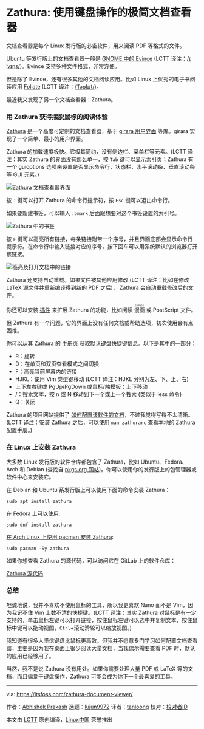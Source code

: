 [#]: subject: (Zathura: A Minimalist Document Viewer for Keyboard Shortcut Pros)
[#]: via: (https://itsfoss.com/zathura-document-viewer/)
[#]: author: (Abhishek Prakash https://itsfoss.com/author/abhishek/)
[#]: collector: (lujun9972)
[#]: translator: (tanloong)
[#]: reviewer: ( )
[#]: publisher: ( )
[#]: url: ( )

Zathura: 使用键盘操作的极简文档查看器
======

文档查看器是每个 Linux 发行版的必备软件，用来阅读 PDF 等格式的文件。

Ubuntu 等发行版上的文档查看器一般是 [GNOME 中的 Evince][1] (LCTT 译注：[/ɪˈvɪns/][14])。Evince 支持多种文件格式，非常方便。

但是除了 Evince，还有很多其他的文档阅读应用。比如 Linux 上优秀的电子书阅读应用 [Foliate][2] (LCTT 译注：[/ˈfəʊlɪɪt/][15])。

最近我又发现了另一个文档查看器：Zathura。

### 用 Zathura 获得摆脱鼠标的阅读体验

[Zathura][4] 是一个高度可定制的文档查看器，基于 [girara 用户界面][5] 等库。girara 实现了一个简单、最小的用户界面。

Zathura 的加载速度极快。它极其简约，没有侧边栏、菜单栏等元素。(LCTT 译注：其实 Zathura 的界面没有那么单一，按 `Tab` 键可以显示索引页；Zathura 有一个 guioptions 选项来设置是否显示命令行、状态栏、水平滚动条、垂直滚动条等 GUI 元素。)

![Zathura 文档查看器界面][6]

按 `:` 键可以打开 Zathura 的命令行提示符，按 `Esc` 键可以退出命令行。

如果要新建书签，可以输入 `:bmark` 后面跟想要对这个书签设置的索引号。

![Zathura 中的书签][7]

按 `F` 键可以高亮所有链接，每条链接附带一个序号，并且界面底部会显示命令行提示符。在命令行中输入链接对应的序号，按下回车可以用系统默认的浏览器打开该链接。

![高亮及打开文档中的链接][8]

Zathura 还支持自动重载。如果文件被其他应用修改 (LCTT 译注：比如在修改 LaTeX 源文件并重新编译得到新的 PDF 之后)， Zathura 会自动重载修改后的文件。

你还可以安装 [插件][17] 来扩展 Zathura 的功能，比如阅读 <ruby>漫画<rt>comics</rt></ruby> 或 PostScript 文件。

但 Zathura 有一个问题，它的界面上没有任何文档或帮助选项，初次使用会有点困难。

你可以从其 Zathura 的 [手册页][9] 获取默认键盘快捷键信息。以下是其中的一部分：

  * R：旋转
  * D：在单页和双页查看模式之间切换
  * F：高亮当前屏幕内的链接
  * HJKL：使用 Vim 类型键移动 (LCTT 译注：HJKL 分别为左、下、上、右)
  * 上下左右键或 PgUp/PgDown 或鼠标/触摸板：上下移动
  * /：搜索文本，按 n 或 N 移动到下一个或上一个搜索 (类似于 less 命令)
  * Q：关闭

Zathura 的项目网站提供了 [如何配置该软件的文档][16]，不过我觉得写得不太清晰。(LCTT 译注：安装 Zathura 之后，可以使用 `man zathurarc` 查看本地的 Zathura 配置手册。)

### 在 Linux 上安装 Zathura

大多数 Linux 发行版的软件仓库都包含了 Zathura，比如 Ubuntu、Fedora、Arch 和 Debian (查找自 [pkgs.org 网站][10])。你可以使用你的发行版上的包管理器或软件中心来安装它。

在 Debian 和 Ubuntu 系发行版上可以使用下面的命令安装 Zathura：

```
sudo apt install zathura
```

在 Fedora 上可以使用:

```
sudo dnf install zathura
```

[在 Arch Linux 上使用 pacman 安装 Zathura][12]:

```
sudo pacman -Sy zathura
```

如果你想查看 Zathura 的源代码，可以访问它在 GitLab 上的软件仓库：

[Zathura 源代码][13]

### 总结

坦诚地说，我并不喜欢不使用鼠标的工具，所以我更喜欢 Nano 而不是 Vim，因为我记不住 Vim 上数不清的快捷键。(LCTT 译注：其实 Zathura 对鼠标是有一定支持的，单击鼠标左键可以打开链接，按住鼠标左键可以选中并复制文本，按住鼠标中键可以拖动视图，`Ctrl`+滚动滑轮可以缩放视图。)

我知道有很多人坚信键盘比鼠标更高效。但我并不愿意专门学习如何配置文档查看器，主要是因为我在桌面上很少阅读大量文档，当我偶尔需要查看 PDF 时，默认的应用已经够用了。

当然，我不是说 Zathura 没有用处。如果你需要处理大量 PDF 或 LaTeX 等的文档，而且偏爱于键盘操作，Zathura 可能会成为你下一个最喜爱的工具。

--------------------------------------------------------------------------------

via: https://itsfoss.com/zathura-document-viewer/

作者：[Abhishek Prakash][a]
选题：[lujun9972][b]
译者：[tanloong](https://github.com/tanloong)
校对：[校对者ID](https://github.com/校对者ID)

本文由 [LCTT](https://github.com/LCTT/TranslateProject) 原创编译，[Linux中国](https://linux.cn/) 荣誉推出

[a]: https://itsfoss.com/author/abhishek/
[b]: https://github.com/lujun9972
[1]: https://wiki.gnome.org/Apps/Evince
[2]: https://itsfoss.com/foliate-ebook-viewer/
[3]: https://itsfoss.com/best-ebook-readers-linux/
[4]: https://pwmt.org/projects/zathura/
[5]: https://git.pwmt.org/pwmt/girara
[6]: https://itsfoss.com/content/images/wordpress/2021/07/Zathura-Document-Viewer-Interface.png 
[7]: https://itsfoss.com/content/images/wordpress/2021/07/bookmarking-in-zathura.png 
[8]: https://itsfoss.com/content/images/wordpress/2021/07/Follow-link-in-Zathura.png 
[9]: https://itsfoss.com/linux-man-page-guide/
[10]: https://pkgs.org/
[11]: https://itsfoss.com/package-manager/
[12]: https://itsfoss.com/pacman-command/
[13]: https://git.pwmt.org/pwmt/zathura
[14]:https://en.wiktionary.org/wiki/evince
[15]: https://en.wiktionary.org/wiki/foliate
[16]: https://pwmt.org/projects/zathura/documentation/
[17]: https://pwmt.org/projects/zathura/plugins/

